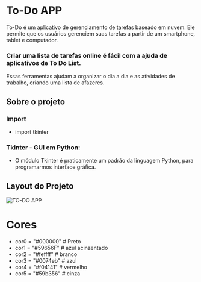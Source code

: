 # To-Do APP

To-Do é um aplicativo de gerenciamento de tarefas baseado em nuvem. 
Ele permite que os usuários gerenciem suas tarefas a partir de um smartphone, tablet e computador.

### Criar uma lista de tarefas online é fácil com a ajuda de aplicativos de To Do List. 
Essas ferramentas ajudam a organizar o dia a dia e as atividades de trabalho, criando uma lista de afazeres. 

## Sobre o projeto

### Import

 - import tkinter


### Tkinter - GUI em Python:
- O módulo Tkinter é praticamente um padrão da linguagem Python, para programarmos interface gráfica.



## Layout do Projeto

![TO-DO APP](https://user-images.githubusercontent.com/94863117/144177786-edf51e45-f071-4b8d-ac26-8ae7acb00dcd.jpg)


# Cores 
- cor0 = "#000000"   # Preto
- cor1 = "#59656F"   # azul acinzentado
- cor2 = "#feffff"   # branco
- cor3 = "#0074eb"   # azul
- cor4 = "#f04141"   # vermelho
- cor5 = "#59b356"   # cinza
